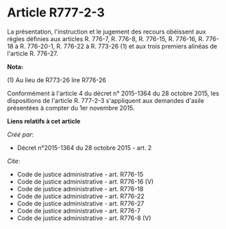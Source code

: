 # Article R777-2-3

La présentation, l'instruction et le jugement des recours obéissent aux règles définies aux articles R. 776-7, R. 776-8, R.
776-15, R. 776-16, R. 776-18 à R. 776-20-1, R. 776-22 à R. 773-26 (1) et aux trois premiers alinéas de l'article R. 776-27.

**Nota:**

(1) Au lieu de R773-26 lire R776-26

Conformément à l'article 4 du décret n° 2015-1364 du 28 octobre 2015, les dispositions de l'article R. 777-2-3 s'appliquent
aux demandes d'asile présentées à compter du 1er novembre 2015.

**Liens relatifs à cet article**

_Créé par_:

  - Décret n°2015-1364 du 28 octobre 2015 - art. 2

_Cite_:

  - Code de justice administrative - art. R776-15
  - Code de justice administrative - art. R776-16 (V)
  - Code de justice administrative - art. R776-18
  - Code de justice administrative - art. R776-22
  - Code de justice administrative - art. R776-27
  - Code de justice administrative - art. R776-7
  - Code de justice administrative - art. R776-8 (V)
